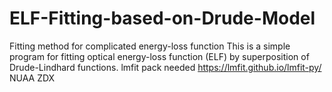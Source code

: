 # ELF-Fitting-based-on-Drude-Model
Fitting method for complicated energy-loss function
This is a simple program for fitting optical energy-loss function (ELF) by superposition of Drude-Lindhard functions.
lmfit pack needed https://lmfit.github.io/lmfit-py/
NUAA ZDX
